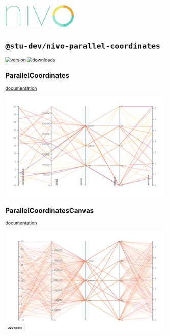 <a href="https://nivo.rocks"><img alt="nivo" src="https://raw.githubusercontent.com/plouc/nivo/master/nivo.png" width="216" height="68"/></a>

# `@stu-dev/nivo-parallel-coordinates`

[![version](https://img.shields.io/npm/v/@stu-dev/nivo-parallel-coordinates?style=for-the-badge)](https://www.npmjs.com/package/@stu-dev/nivo-parallel-coordinates)
[![downloads](https://img.shields.io/npm/dm/@stu-dev/nivo-parallel-coordinates?style=for-the-badge)](https://www.npmjs.com/package/@stu-dev/nivo-parallel-coordinates)

## ParallelCoordinates

[documentation](http://nivo.rocks/parallel-coordinates/)

![ParallelCoordinates](https://raw.githubusercontent.com/plouc/nivo/master/website/src/assets/captures/parallel-coordinates.png)

## ParallelCoordinatesCanvas

[documentation](http://nivo.rocks/parallel-coordinates/canvas/)

![ParallelCoordinatesCanvas](https://raw.githubusercontent.com/plouc/nivo/master/website/src/assets/captures/parallel-coordinates-canvas.png)
